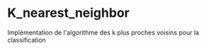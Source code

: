 # K_nearest_neighbor

Implémentation de l'algorithme des k plus proches voisins pour la classification
